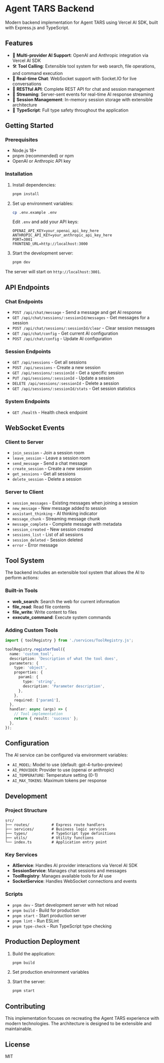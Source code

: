 # Agent TARS Backend

Modern backend implementation for Agent TARS using Vercel AI SDK, built with Express.js and TypeScript.

## Features

- 🤖 **Multi-provider AI Support**: OpenAI and Anthropic integration via Vercel AI SDK
- 🛠️ **Tool Calling**: Extensible tool system for web search, file operations, and command execution
- 💬 **Real-time Chat**: WebSocket support with Socket.IO for live conversations
- 📱 **RESTful API**: Complete REST API for chat and session management
- 🔄 **Streaming**: Server-sent events for real-time AI response streaming
- 💾 **Session Management**: In-memory session storage with extensible architecture
- 🔧 **TypeScript**: Full type safety throughout the application

## Getting Started

### Prerequisites

- Node.js 18+
- pnpm (recommended) or npm
- OpenAI or Anthropic API key

### Installation

1. Install dependencies:
   ```bash
   pnpm install
   ```

2. Set up environment variables:
   ```bash
   cp .env.example .env
   ```
   
   Edit `.env` and add your API keys:
   ```env
   OPENAI_API_KEY=your_openai_api_key_here
   ANTHROPIC_API_KEY=your_anthropic_api_key_here
   PORT=3001
   FRONTEND_URL=http://localhost:3000
   ```

3. Start the development server:
   ```bash
   pnpm dev
   ```

The server will start on `http://localhost:3001`.

## API Endpoints

### Chat Endpoints

- `POST /api/chat/message` - Send a message and get AI response
- `GET /api/chat/sessions/:sessionId/messages` - Get messages for a session
- `POST /api/chat/sessions/:sessionId/clear` - Clear session messages
- `GET /api/chat/config` - Get current AI configuration
- `POST /api/chat/config` - Update AI configuration

### Session Endpoints

- `GET /api/sessions` - Get all sessions
- `POST /api/sessions` - Create a new session
- `GET /api/sessions/:sessionId` - Get a specific session
- `PUT /api/sessions/:sessionId` - Update a session
- `DELETE /api/sessions/:sessionId` - Delete a session
- `GET /api/sessions/:sessionId/stats` - Get session statistics

### System Endpoints

- `GET /health` - Health check endpoint

## WebSocket Events

### Client to Server

- `join_session` - Join a session room
- `leave_session` - Leave a session room  
- `send_message` - Send a chat message
- `create_session` - Create a new session
- `get_sessions` - Get all sessions
- `delete_session` - Delete a session

### Server to Client

- `session_messages` - Existing messages when joining a session
- `new_message` - New message added to session
- `assistant_thinking` - AI thinking indicator
- `message_chunk` - Streaming message chunk
- `message_complete` - Complete message with metadata
- `session_created` - New session created
- `sessions_list` - List of all sessions
- `session_deleted` - Session deleted
- `error` - Error message

## Tool System

The backend includes an extensible tool system that allows the AI to perform actions:

### Built-in Tools

- **web_search**: Search the web for current information
- **file_read**: Read file contents
- **file_write**: Write content to files
- **execute_command**: Execute system commands

### Adding Custom Tools

```typescript
import { toolRegistry } from './services/ToolRegistry.js';

toolRegistry.registerTool({
  name: 'custom_tool',
  description: 'Description of what the tool does',
  parameters: {
    type: 'object',
    properties: {
      param1: {
        type: 'string',
        description: 'Parameter description',
      },
    },
    required: ['param1'],
  },
  handler: async (args) => {
    // Tool implementation
    return { result: 'success' };
  },
});
```

## Configuration

The AI service can be configured via environment variables:

- `AI_MODEL`: Model to use (default: gpt-4-turbo-preview)
- `AI_PROVIDER`: Provider to use (openai or anthropic)
- `AI_TEMPERATURE`: Temperature setting (0-1)
- `AI_MAX_TOKENS`: Maximum tokens per response

## Development

### Project Structure

```
src/
├── routes/          # Express route handlers
├── services/        # Business logic services
├── types/           # TypeScript type definitions
├── utils/           # Utility functions
└── index.ts         # Application entry point
```

### Key Services

- **AIService**: Handles AI provider interactions via Vercel AI SDK
- **SessionService**: Manages chat sessions and messages
- **ToolRegistry**: Manages available tools for AI use
- **SocketService**: Handles WebSocket connections and events

### Scripts

- `pnpm dev` - Start development server with hot reload
- `pnpm build` - Build for production
- `pnpm start` - Start production server
- `pnpm lint` - Run ESLint
- `pnpm type-check` - Run TypeScript type checking

## Production Deployment

1. Build the application:
   ```bash
   pnpm build
   ```

2. Set production environment variables
3. Start the server:
   ```bash
   pnpm start
   ```

## Contributing

This implementation focuses on recreating the Agent TARS experience with modern technologies. The architecture is designed to be extensible and maintainable.

## License

MIT